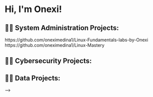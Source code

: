 <h1>Hi, I'm Onexi! 

<h2>👨‍💻 System Administration Projects:</h2>
https://github.com/oneximedina1/Linux-Fundamentals-labs-by-Onexi
https://github.com/oneximedina1/Linux-Mastery
<h2>👨‍💻 Cybersecurity Projects:</h2>

<h2>👨‍💻 Data Projects:</h2>  
    







-->

